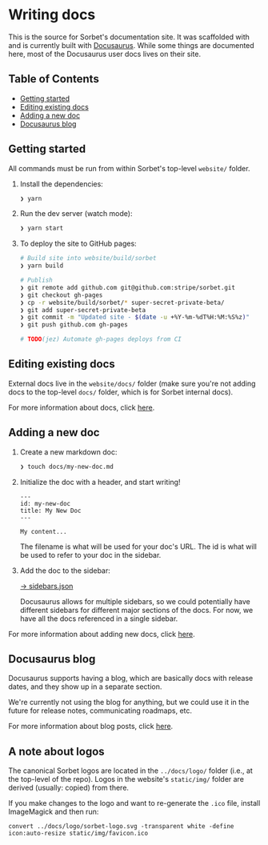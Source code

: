 # Writing docs

This is the source for Sorbet's documentation site. It was scaffolded with and
is currently built with [Docusaurus](https://docusaurus.io/). While some things
are documented here, most of the Docusaurus user docs lives on their site.

<!-- START doctoc generated TOC please keep comment here to allow auto update -->
<!-- DON'T EDIT THIS SECTION, INSTEAD RE-RUN doctoc TO UPDATE -->
## Table of Contents

- [Getting started](#getting-started)
- [Editing existing docs](#editing-existing-docs)
- [Adding a new doc](#adding-a-new-doc)
- [Docusaurus blog](#docusaurus-blog)

<!-- END doctoc generated TOC please keep comment here to allow auto update -->

## Getting started

All commands must be run from within Sorbet's top-level `website/` folder.

1.  Install the dependencies:

    ```sh
    ❯ yarn
    ```

1.  Run the dev server (watch mode):

    ```sh
    ❯ yarn start
    ```

1.  To deploy the site to GitHub pages:

    ```sh
    # Build site into website/build/sorbet
    ❯ yarn build

    # Publish
    ❯ git remote add github.com git@github.com:stripe/sorbet.git
    ❯ git checkout gh-pages
    ❯ cp -r website/build/sorbet/* super-secret-private-beta/
    ❯ git add super-secret-private-beta
    ❯ git commit -m "Updated site - $(date -u +%Y-%m-%dT%H:%M:%S%z)"
    ❯ git push github.com gh-pages

    # TODO(jez) Automate gh-pages deploys from CI
    ```


## Editing existing docs

External docs live in the `website/docs/` folder (make sure you're not adding
docs to the top-level `docs/` folder, which is for Sorbet internal docs).

For more information about docs, click
[here](https://docusaurus.io/docs/en/navigation).


## Adding a new doc

1.  Create a new markdown doc:

    ```sh
    ❯ touch docs/my-new-doc.md
    ```

1.  Initialize the doc with a header, and start writing!

    ```
    ---
    id: my-new-doc
    title: My New Doc
    ---

    My content...
    ```

    The filename is what will be used for your doc's URL.
    The id is what will be used to refer to your doc in the sidebar.

1.  Add the doc to the sidebar:

    [→ sidebars.json](sidebars.json)

    Docusaurus allows for multiple sidebars, so we could potentially have
    different sidebars for different major sections of the docs. For now, we
    have all the docs referenced in a single sidebar.

For more information about adding new docs, click
[here](https://docusaurus.io/docs/en/navigation).


## Docusaurus blog

Docusaurus supports having a blog, which are basically docs with release dates,
and they show up in a separate section.

We're currently not using the blog for anything, but we could use it in the
future for release notes, communicating roadmaps, etc.

For more information about blog posts, click
[here](https://docusaurus.io/docs/en/adding-blog).

## A note about logos

The canonical Sorbet logos are located in the `../docs/logo/` folder (i.e., at the
top-level of the repo). Logos in the website's `static/img/` folder are derived
(usually: copied) from there.

If you make changes to the logo and want to re-generate the `.ico` file, install
ImageMagick and then run:

```
convert ../docs/logo/sorbet-logo.svg -transparent white -define icon:auto-resize static/img/favicon.ico
```

